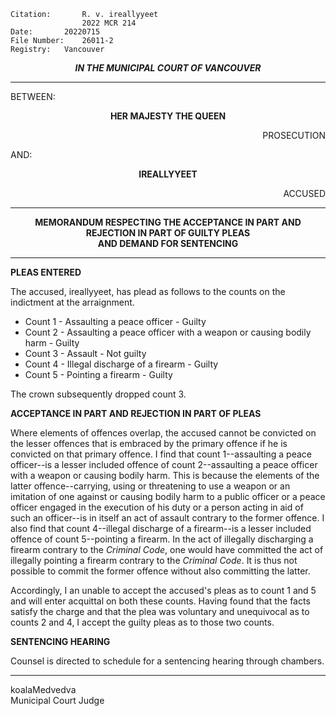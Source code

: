 	Citation:       R. v. ireallyyeet
                	2022 MCR 214
	Date:		20220715
	File Number:	26011-2
	Registry:	Vancouver

<p align="center"><b><i>IN THE MUNICIPAL COURT OF VANCOUVER</b></i>

---

BETWEEN:
<p align="center"><b>		HER MAJESTY THE QUEEN			</b>
<p align="right">		PROSECUTION
<p>				AND:
<p align="center"><b>		IREALLYYEET			</b>
<p align="right">		ACCUSED	

---

<p align="center">		
		<b>		MEMORANDUM RESPECTING THE ACCEPTANCE IN PART AND REJECTION IN PART OF GUILTY PLEAS
<br> AND DEMAND FOR SENTENCING 
</b>
	
---

**PLEAS ENTERED**
  
The accused, ireallyyeet, has plead as follows to the counts on the indictment at the arraignment.

- Count 1 - Assaulting a peace officer - Guilty
- Count 2 - Assaulting a peace officer with a weapon or causing bodily harm - Guilty
- Count 3 - Assault - Not guilty
- Count 4 - Illegal discharge of a firearm - Guilty
- Count 5 - Pointing a firearm - Guilty
  
The crown subsequently dropped count 3. 
  
**ACCEPTANCE IN PART AND REJECTION IN PART OF PLEAS**
	
Where elements of offences overlap, the accused cannot be convicted on the lesser offences that is embraced by the primary offence if he is convicted on that primary offence. I find that count 1--assaulting a peace officer--is a lesser included offence of count 2--assaulting a peace officer with a weapon or causing bodily harm. This is because the elements of the latter offence--carrying, using or threatening to use a weapon or an imitation of one against or causing bodily harm to a public officer or a peace officer engaged in the execution of his duty or a person acting in aid of such an officer--is in itself an act of assault contrary to the former offence. I also find that count 4--illegal discharge of a firearm--is a lesser included offence of count 5--pointing a firearm. In the act of illegally discharging a firearm contrary to the *Criminal Code*, one would have committed the act of illegally pointing a firearm contrary to the *Criminal Code*. It is thus not possible to commit the former offence without also committing the latter.
  
Accordingly, I an unable to accept the accused's pleas as to count 1 and 5 and will enter acquittal on both these counts. Having found that the facts satisfy the charge and that the plea was voluntary and unequivocal as to counts 2 and 4, I accept the guilty pleas as to those two counts.

**SENTENCING HEARING**

Counsel is directed to schedule for a sentencing hearing through chambers.
  
---
	
koalaMedvedva <br>
Municipal Court Judge
